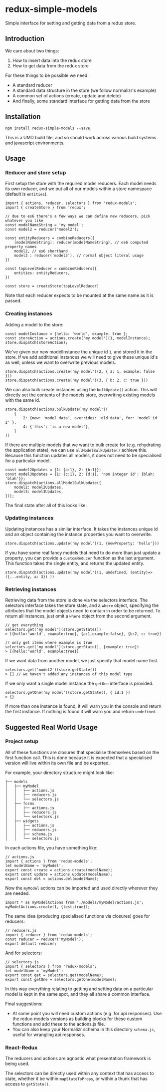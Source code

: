 # redux-simple-models

Simple interface for setting and getting data from a redux store.

## Introduction

We care about two things:

1. How to insert data into the redux store
1. How to get data from the redux store

For these things to be possible we need:

* A standard reducer
* A standard data structure in the store (we follow normalizr's example)
* A common set of actions (create, update and delete)
* And finally, some standard interface for getting data from the store

## Installation

    npm install redux-simple-models --save

This is a UMD build file, and so should work across various build systems and javascript environments.

## Usage
### Reducer and store setup
First setup the store with the required model reducers. Each model needs its own reducer, and we put all of our models within a store namespace (default is `entities`).

    import { actions, reducer, selectors } from 'redux-models';
    import { createStore } from 'redux';
    
    // due to es6 there's a few ways we can define new reducers, pick whatever you like
    const modelNameString = 'my model';
    const model2 = reducer('model2');
    
    const entityReducers = combineReducers({
        [modelNameString]: reducer(modelNameString), // es6 computed property names
        model2, // es6 shorthand
        model3 : reducer('model3'), // normal object literal usage
    })
    
    const topLevelReducer = combineReducers({
        entities: entityReducers,
    })

    const store = createStore(topLevelReducer)

Note that each reducer expects to be mounted at the same name as it is passed.

### Creating instances

Adding a model to the store:

    const modelInstance = {hello: 'world', example: true };
    const storeAction = actions.create('my model')(1, modelInstance);
    store.dispatch(storeAction);

We've given our new modelInstance the unique id `1`, and stored it in the store. If we add additional instances we will need to give these unique id's as well, unless we want to overwrite previous models.

    store.dispatch(actions.create('my model')(2, { a: 1, example: false }))
    store.dispatch(actions.create('my model')(3, { b: 2, c: true }))

We can also bulk create instances using the `bulkUpdate()` action. This will directly set the contents of the models store, overwriting existing models with the same id.

    store.dispatch(actions.bulkUpdate('my model')(
        {
            2: {new: 'model data', overrides: 'old data', for: 'model id 2' },
            4: {'this': 'is a new model'},
        }
    ))
    
If there are multiple models that we want to bulk create for (e.g. rehydrating the application state), we can use `allModelBulkUpdate()` achieve this. Because this function updates all models, it does not need to be specialised for a particular model.

    const model2Updates = {1: {a:1}, 2: {b:1}};
    const model3Updates = {1: {c:1}, 2: {d:1}, 'non integer id': {blah: 'blah'}};
    store.dispatch(actions.allModelBulkUpdate({
        model2: model2Updates,
        model3: model3Updates,
    }));

The final state after all of this looks like:



### Updating instances

Updating instances has a similar interface. It takes the instances unique id and an object containing the instance properties you want to overwrite.
    
    store.dispatch(actions.update('my model')(1, {newProperty: 'hello'}))

If you have some real fancy models that need to do more than just update a property, you can provide a `customReducer` function as the last argument. This function takes the single entity, and returns the updated entity.

    store.dispatch(actions.update('my model')(1, undefined, (entity)=> ({...entity, a: 3}) ))

### Retrieving instances

Retrieving data from the store is done via the selectors interface. The selectors interface takes the store state, and a `where` object, specifying the attributes that the model objects need to contain in order to be returned. To return all instances, just omit a `where` object from the second argument.

    // get everything
    selectors.get('my model')(store.getState())
    > [{hello:'world', example:true}, {a:1,example:false}, {b:2, c: true}]
    
    // only get items where example is true
    selectors.get('my model')(store.getState(), {example: true})
    > [{hello:'world', example:true}]
    
If we want data from another model, we just specify that model name first.

    selectors.get('model2')(store.getState())
    > [] // we haven't added any instances of this model type
    
If we only want a single model instance the `getOne` interface is provided.

    selectors.getOne('my model')(store.getState(), { id:1 })
    > {}

If more than one instance is found, it will warn you in the console and return the first instance. If nothing is found it will warn you and return `undefined`.


## Suggested Real World Usage
### Project setup
All of these functions are closures that specialise themselves based on the first function call. This is done because it is expected that a specialised version will live within its own file and be exported. 

For example, your directory structure might look like:

	├── models
	│   ├── myModel
	│   │   ├── actions.js
	│   │   ├── reducers.js
	│   │   └── selectors.js
	│   ├── forms
	│   │   ├── actions.js
	│   │   ├── reducers.js
	│   │   └── selectors.js
	│   ├── widgets
	│   │   ├── actions.js
	│   │   ├── reducers.js
    │   │   ├── schema.js
	│   │   └── selectors.js

In each actions file, you have something like:

    // actions.js
    import { actions } from 'redux-models';
    let modelName = 'myModel';
    export const create = actions.create(modelName);
    export const update = actions.update(modelName);
    export const del = actions.del(modelName);

Now the `myModel` actions can be imported and used directly wherever they are needed.
    
    import * as myModelActions from './models/myModel/actions.js';
    myModelActions.create(1, {test:true});

The same idea (producing specialised functions via closures) goes for reducers:

    // reducers.js
    import { reducer } from 'redux-models';
    const reducer = reducer('myModel');
    export default reducer;

And for selectors:

    // selectors.js
    import { selectors } from 'redux-models';
    let modelName = 'myModel';
    export const get = selectors.get(modelName);
    export const getOne = selectors.getOne(modelName);

In this way everything relating to getting and setting data on a particular model is kept in the same spot, and they all share a common interface.

Final suggestions:

* At some point you will need custom actions (e.g. for api responses). Use the redux-models versions as building blocks for these custom functions and add these to the actions.js file.
* You can also keep your Normalizr schema in this directory `schema.js`, useful for wrangling api responses.

### React-Redux

The reducers and actions are agnostic what presentation framework is being used.

The selectors can be directly used within any context that has access to state, whether it be within `mapStateToProps`, or within a thunk that has access to `getState()`. 

